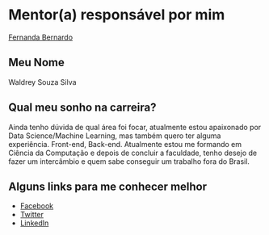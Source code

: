 # Mentor(a) responsável por mim

[Fernanda Bernardo](../../mentors/profiles/fernandabernardo.md)

## Meu Nome

Waldrey Souza Silva

## Qual meu sonho na carreira?

Ainda tenho dúvida de qual área foi focar, atualmente estou apaixonado por Data Science/Machine Learning, mas também quero ter alguma experiência.
Front-end, Back-end. Atualmente estou me formando em Ciência da Computação e depois de concluir a faculdade, tenho desejo de fazer um intercâmbio e quem sabe conseguir um trabalho fora do Brasil.

## Alguns links para me conhecer melhor

* [Facebook](fb.com/waldrey)
* [Twitter](https://twitter.com/waldreys)
* [LinkedIn](https://www.linkedin.com/in/waldrey/)
